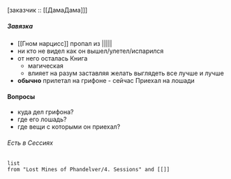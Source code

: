  [заказчик :: [[ДамаДама]]]

##### Завязка
- [[Гном нарцисc]] пропал из |||||
- ни кто не видел как он вышел/улетел/испарился
- от него осталась Книга
	- магическая
	- влияет на разум заставляя желать выглядеть все лучше и лучше
- **обычно** прилетал на грифоне - сейчас Приехал на лошади 

#### Вопросы
- куда дел грифона?
- где его лошадь?
- где вещи с которыми он приехал?


###### Есть в Сессиях
```dataview
list
from "Lost Mines of Phandelver/4. Sessions" and [[]]
```
